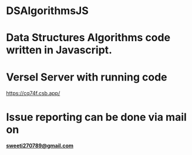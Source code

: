 # DSAlgorithmsJS

# Data Structures Algorithms code written in Javascript.

# Versel Server with running code
https://cq74f.csb.app/

# Issue reporting can be done via mail on 
<b>sweeti270789@gmail.com</b>


